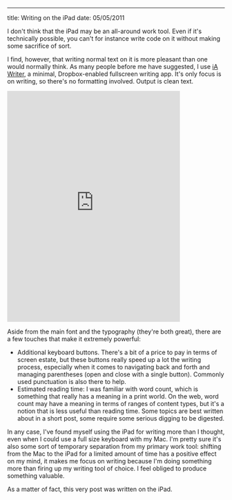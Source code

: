--- 
title: Writing on the iPad
date: 05/05/2011

I don't think that the iPad may be an all-around work tool. Even if it's technically possible, you can't for instance write code on it without making some sacrifice of sort.

I find, however, that writing normal text on it is more pleasant than one would normally think.
As many people before me have suggested, I use [iA Writer](http://www.informationarchitects.jp/en/writer-for-ipad/), a minimal, Dropbox-enabled fullscreen writing app. It's only focus is on writing, so there's no formatting involved. Output is clean text.

<div class="img_container">
<iframe src="http://player.vimeo.com/video/18777877?title=0&amp;byline=0&amp;portrait=0" width="400" height="535" frameborder="0"></iframe>
</div>

Aside from the main font and the typography (they're both great), there are a few touches that make it extremely powerful:

- Additional keyboard buttons. There's a bit of a price to pay in terms of screen estate, but these buttons really speed up a lot the writing process, especially when it comes to navigating back and forth and managing parentheses (open and close with a single button). Commonly used punctuation is also there to help.
- Estimated reading time: I was familiar with word count, which is something that really has a meaning in a print world. On the web, word count may have a meaning in terms of ranges of content types, but it's a notion that is less useful than reading time. Some topics are best written about in a short post, some require some serious digging to be digested.

In any case, I've found myself using the iPad for writing more than I thought, even when I could use a full size keyboard with my Mac. I'm pretty sure it's also some sort of temporary separation from my primary work tool: shifting from the Mac to the iPad for a limited amount of time has a positive effect on my mind, it makes me focus on writing because I'm doing something more than firing up my writing tool of choice. I feel obliged to produce something valuable.

As a matter of fact, this very post was written on the iPad.
